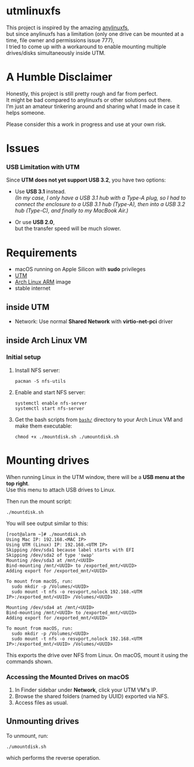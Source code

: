 # utmlinuxfs

This project is inspired by the amazing [anylinuxfs](https://github.com/nohajc/anylinuxfs),  
but since anylinuxfs has a limitation (only one drive can be mounted at a time, file owner and permissions issue 777),  
I tried to come up with a workaround to enable mounting multiple drives/disks simultaneously inside UTM.

# A Humble Disclaimer

Honestly, this project is still pretty rough and far from perfect.  
It might be bad compared to anylinuxfs or other solutions out there.  
I’m just an amateur tinkering around and sharing what I made in case it helps someone.

Please consider this a work in progress and use at your own risk.

# Issues
### USB Limitation with UTM
Since **UTM does not yet support USB 3.2**, you have two options:

- Use **USB 3.1** instead.  
  *(In my case, I only have a USB 3.1 hub with a Type-A plug, so I had to connect the enclosure to a USB 3.1 hub (Type-A), then into a USB 3.2 hub (Type-C), and finally to my MacBook Air.)*

- Or use **USB 2.0**,  
  but the transfer speed will be much slower.

# Requirements

- macOS running on Apple Silicon with **sudo** privileges  
- [UTM](https://mac.getutm.app)  
- [Arch Linux ARM](https://mac.getutm.app/gallery/archlinux-arm) image 
- stable internet 

## inside UTM

- Network: Use normal **Shared Network** with **virtio-net-pci** driver

## inside Arch Linux VM

### Initial setup

1. Install NFS server:
    ```
    pacman -S nfs-utils
    ```

2. Enable and start NFS server:
    ```
    systemctl enable nfs-server
    systemctl start nfs-server
    ````

3. Get the bash scripts from [`bash/`](bash/) directory to your Arch Linux VM and make them executable:
    ```
    chmod +x ./mountdisk.sh ./umountdisk.sh
    ```

# Mounting drives

When running Linux in the UTM window, there will be a **USB menu at the top right**.  
Use this menu to attach USB drives to Linux.

Then run the mount script:
```
./mountdisk.sh
```
You will see output similar to this:
```
[root@alarm ~]# ./mountdisk.sh 
Using Mac IP: 192.168.<MAC IP>
Using UTM (Linux) IP: 192.168.<UTM IP>
Skipping /dev/sda1 because label starts with EFI
Skipping /dev/sda2 of type 'swap'
Mounting /dev/sda3 at /mnt/<UUID>
Bind-mounting /mnt/<UUID> to /exported_mnt/<UUID>
Adding export for /exported_mnt/<UUID>

To mount from macOS, run:
  sudo mkdir -p /Volumes/<UUID>
  sudo mount -t nfs -o resvport,nolock 192.168.<UTM IP>:/exported_mnt/<UUID> /Volumes/<UUID>

Mounting /dev/sda4 at /mnt/<UUID>
Bind-mounting /mnt/<UUID> to /exported_mnt/<UUID>
Adding export for /exported_mnt/<UUID>

To mount from macOS, run:
  sudo mkdir -p /Volumes/<UUID>
  sudo mount -t nfs -o resvport,nolock 192.168.<UTM IP>:/exported_mnt/<UUID> /Volumes/<UUID>
````
This exports the drive over NFS from Linux. On macOS, mount it using the commands shown.

### Accessing the Mounted Drives on macOS
1. In Finder sidebar under **Network**, click your UTM VM's IP.
2. Browse the shared folders (named by UUID) exported via NFS.
3. Access files as usual.

## Unmounting drives
To unmount, run:
```
./umountdisk.sh
```
which performs the reverse operation.
